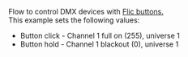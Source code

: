 Flow to control DMX devices with [Flic buttons.](https://flic.io/)  
This example sets the following values:  
* Button click - Channel 1 full on (255), universe 1  
* Button hold - Channel 1 blackout (0), universe 1  
